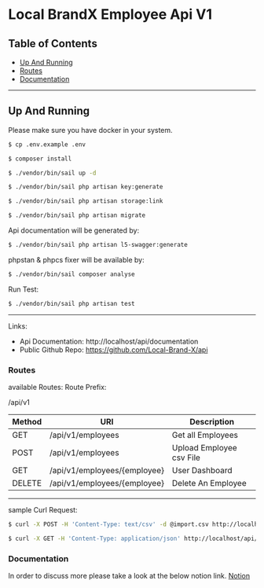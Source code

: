 # Local BrandX Employee Api V1
## Table of Contents

- [Up And Running](#up-and-running)
- [Routes](#routes)
- [Documentation](#documentation)

---
## Up And Running

Please make sure you have docker in your system.

```sh
$ cp .env.example .env
```

```sh
$ composer install
```

```sh
$ ./vendor/bin/sail up -d
```

```sh
$ ./vendor/bin/sail php artisan key:generate
```

```sh
$ ./vendor/bin/sail php artisan storage:link
```

```sh
$ ./vendor/bin/sail php artisan migrate
```

Api documentation will be generated by:

```sh
$ ./vendor/bin/sail php artisan l5-swagger:generate
```

phpstan & phpcs fixer will be available by:

```sh
$ ./vendor/bin/sail composer analyse
```

Run Test:

```sh
$ ./vendor/bin/sail php artisan test
```
---

Links:

- Api Documentation: http://localhost/api/documentation
- Public Github Repo: https://github.com/Local-Brand-X/api

### Routes
available Routes:
Route Prefix:

/api/v1

| Method   | URI                          | Description             |
|----------|------------------------------|-------------------------|
| GET      | /api/v1/employees            | Get all Employees       |
| POST     | /api/v1/employees            | Upload Employee csv File |
| GET      | /api/v1/employees/{employee} | User Dashboard          |
| DELETE   | /api/v1/employees/{employee} | Delete An Employee      |

---
sample Curl Request:
```sh
$ curl -X POST -H 'Content-Type: text/csv' -d @import.csv http://localhost/api/v1/employees
```

```sh
$ curl -X GET -H 'Content-Type: application/json' http://localhost/api/v1/employees
```

### Documentation
In order to discuss more please take a look at the below notion link.
[Notion](https://first-collard-80e.notion.site/Local-BrandX-Employee-API-V1-c864ba373def4eb09d9abe7298c016fb)

